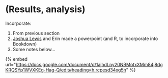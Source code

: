 # (Results, analysis)

Incorporate:

1. From previous section
2. [Joshua Lewis](https://app.gitbook.com/u/S0eUK2viBvheJQEdiOEkuksOpOu2 "mention") and Erin made a powerpoint (and R, to incorporate into Bookdown)
3. Some notes below...



{% embed url="https://docs.google.com/document/d/1ajhdLny20NBMotxXMm84j8dgKRQSYp1WVXKEg-Hag-Q/edit#heading=h.rcpesd34xg5h" %}

